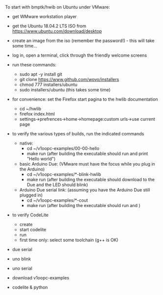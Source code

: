 To start with bmptk/hwib on Ubuntu under VMware:

- get WMware workstation player
- get the Ubuntu 18.04.2 LTS ISO from https://www.ubuntu.com/download/desktop
- create an image from the iso (remember the password!) - this will take some time...
- log in, open a terminal, click through the friendly welcome screens
- run these commands:
   - sudo apt -y install git
   - git clone https://www.github.com/wovo/installers
   - chmod 777 installers/ubuntu
   - sudo installers/ubuntu
   (this takes some time)
- for convenience: set the Firefox start pagina to the hwlib documentation
   - cd ~/hwlib
   - firefox index.html
   - settings->prefrences->home->homepage:custom urls->use current page   
   
- to verify the various types of builds, run the indicated commands
   - native:
      - cd ~/v1oopc-examples/00-00-hello
      - make run 
      (after building the executable should run and print "Hello world")
   - basic Arduino Due:
      (VMware must have the focus while you plug in the Arduino)
      - cd ~/v1oopc-examples/*-blink-hwlib
      - make run 
      (after building the executable should download to the Due and the LED should blink)
   - Arduino Due serial link:
      (assuming you have the Arduino Due still plugged in)
      - cd ~/v1oopc-examples/*-cout
      - make run 
      (after building the executable should run and )
	  
	  
- to verify CodeLite
   - create
   - start codelite
   - run
   - first time only: select some toolchain (g++ is OK)
   

   
- due serial
- uno blink
- uno serial
- download v1oopc-examples   
- codelite & python


   